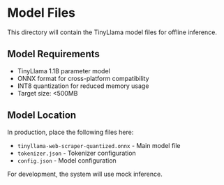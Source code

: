 # Model Files

This directory will contain the TinyLlama model files for offline inference.

## Model Requirements

- TinyLlama 1.1B parameter model
- ONNX format for cross-platform compatibility
- INT8 quantization for reduced memory usage
- Target size: <500MB

## Model Location

In production, place the following files here:
- `tinyllama-web-scraper-quantized.onnx` - Main model file
- `tokenizer.json` - Tokenizer configuration
- `config.json` - Model configuration

For development, the system will use mock inference.
